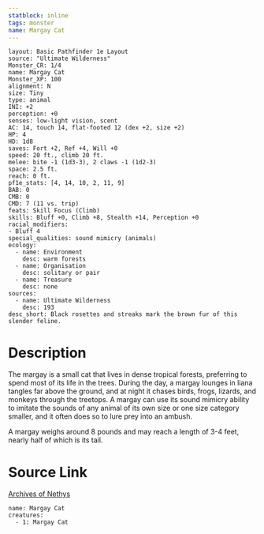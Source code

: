 ```yaml
---
statblock: inline
tags: monster
name: Margay Cat
---
```

```statblock
layout: Basic Pathfinder 1e Layout
source: "Ultimate Wilderness"
Monster_CR: 1/4
name: Margay Cat
Monster_XP: 100
alignment: N
size: Tiny
type: animal
INI: +2
perception: +0
senses: low-light vision, scent
AC: 14, touch 14, flat-footed 12 (dex +2, size +2)
HP: 4
HD: 1d8
saves: Fort +2, Ref +4, Will +0
speed: 20 ft., climb 20 ft.
melee: bite -1 (1d3-3), 2 claws -1 (1d2-3)
space: 2.5 ft.
reach: 0 ft.
pf1e_stats: [4, 14, 10, 2, 11, 9]
BAB: 0
CMB: 0
CMD: 7 (11 vs. trip)
feats: Skill Focus (Climb)
skills: Bluff +0, Climb +8, Stealth +14, Perception +0
racial_modifiers:
- Bluff 4
special_qualities: sound mimicry (animals)
ecology:
  - name: Environment
    desc: warm forests
  - name: Organisation
    desc: solitary or pair
  - name: Treasure
    desc: none
sources:
  - name: Ultimate Wilderness
    desc: 193
desc_short: Black rosettes and streaks mark the brown fur of this slender feline.
```
# Description
The margay is a small cat that lives in dense tropical forests, preferring to spend most of its life in the trees. During the day, a margay lounges in liana tangles far above the ground, and at night it chases birds, frogs, lizards, and monkeys through the treetops. A margay can use its sound mimicry ability to imitate the sounds of any animal of its own size or one size category smaller, and it often does so to lure prey into an ambush.

 A margay weighs around 8 pounds and may reach a length of 3-4 feet, nearly half of which is its tail.
# Source Link
[Archives of Nethys](https://aonprd.com/MonsterDisplay.aspx?ItemName=Margay%20Cat)
```encounter-table
name: Margay Cat
creatures:
  - 1: Margay Cat
```

